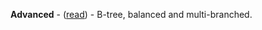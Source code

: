 <b>Advanced</b> - (<a href="https://medium.com/@dave_p/b-tree-balanced-and-multi-branched-52ef308d67a">read</a>) - B-tree, balanced and multi-branched.
